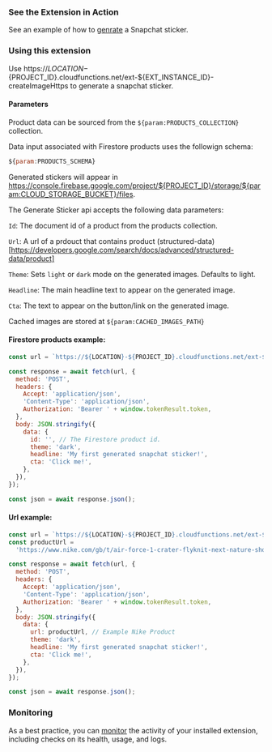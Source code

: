 ### See the Extension in Action

See an example of how to [genrate](https://github.com/Snapchat/snap-kit-firebase-extensions/blob/main/sticker-generator/example/index.html) a Snapchat sticker.

### Using this extension

Use https://${LOCATION}-${PROJECT_ID}.cloudfunctions.net/ext-${EXT_INSTANCE_ID}-createImageHttps to generate a snapchat sticker.

#### Parameters

Product data can be sourced from the `${param:PRODUCTS_COLLECTION}` collection.

Data input associated with Firestore products uses the followign schema:

```js
${param:PRODUCTS_SCHEMA}
```

Generated stickers will appear in https://console.firebase.google.com/project/${PROJECT_ID}/storage/${param:CLOUD_STORAGE_BUCKET}/files.

The Generate Sticker api accepts the following data parameters:

`Id`: The document id of a product from the products collection.

`Url`: A url of a prdouct that contains product (structured-data)[https://developers.google.com/search/docs/advanced/structured-data/product]

`Theme`: Sets `light` or `dark` mode on the generated images. Defaults to light.

`Headline`: The main headline text to appear on the generated image.

`Cta`: The text to appear on the button/link on the generated image.

Cached images are stored at `${param:CACHED_IMAGES_PATH}`

#### Firestore products example:

```js
const url = `https://${LOCATION}-${PROJECT_ID}.cloudfunctions.net/ext-${EXT_INSTANCE_ID}-createImageHttps`;

const response = await fetch(url, {
  method: 'POST',
  headers: {
    Accept: 'application/json',
    'Content-Type': 'application/json',
    Authorization: 'Bearer ' + window.tokenResult.token,
  },
  body: JSON.stringify({
    data: {
      id: '', // The Firestore product id.
      theme: 'dark',
      headline: 'My first generated snapchat sticker!',
      cta: 'Click me!',
    },
  }),
});

const json = await response.json();
```

#### Url example:

```js
const url = `https://${LOCATION}-${PROJECT_ID}.cloudfunctions.net/ext-${EXT_INSTANCE_ID}-createImageHttps`;
const productUrl =
  'https://www.nike.com/gb/t/air-force-1-crater-flyknit-next-nature-shoes-qHncTB/DM0590-001';

const response = await fetch(url, {
  method: 'POST',
  headers: {
    Accept: 'application/json',
    'Content-Type': 'application/json',
    Authorization: 'Bearer ' + window.tokenResult.token,
  },
  body: JSON.stringify({
    data: {
      url: productUrl, // Example Nike Product
      theme: 'dark',
      headline: 'My first generated snapchat sticker!',
      cta: 'Click me!',
    },
  }),
});

const json = await response.json();
```

### Monitoring

As a best practice, you can [monitor](https://firebase.google.com/docs/extensions/manage-installed-extensions#monitor) the activity of your installed extension, including checks on its health, usage, and logs.
